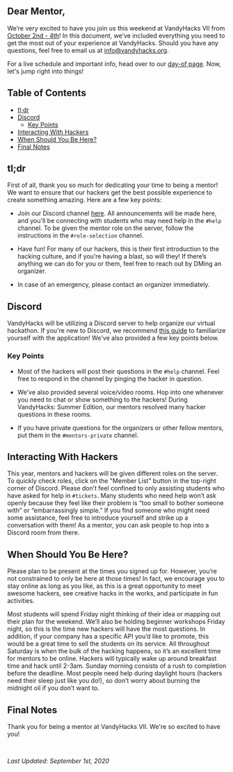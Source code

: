 ## Dear Mentor,

We’re very excited to have you join us this weekend at VandyHacks VII from [October 2nd - 4th](https://calendar.vandyhacks.org)! In this document, we’ve included everything you need to get the most out of your experience at VandyHacks. Should you have any questions, feel free to email us at [info@vandyhacks.org](mailto:info@vandyhacks.org).

For a live schedule and important info, head over to our [day-of page](https://summer.vandyhacks.org). Now, let's jump right into things!

## Table of Contents

-   [tl;dr](#tldr)
-   [Discord](#discord)
    -   [Key Points](#key-points)
-   [Interacting With Hackers](#interacting-with-hackers)
-   [When Should You Be Here?](#when-should-you-be-here)
-   [Final Notes](#final-notes)

## tl;dr

First of all, thank you so much for dedicating your time to being a mentor! We want to ensure that our hackers get the best possible experience to create something amazing. Here are a few key points:

-   Join our Discord channel [here](https://discord.gg/zQk6v3t). All announcements will be made here, and you'll be connecting with students who may need help in the `#help` channel. To be given the mentor role on the server, follow the instructions in the `#role-selection` channel.

-   Have fun! For many of our hackers, this is their first introduction to the hacking culture, and if you’re having a blast, so will they! If there’s anything we can do for you or them, feel free to reach out by DMing an organizer.

-   In case of an emergency, please contact an organizer immediately.

## Discord

VandyHacks will be utilizing a Discord server to help organize our virtual hackathon. If you're new to Discord, we recommend [this guide](https://support.discord.com/hc/en-us/articles/360045138571-Beginner-s-Guide-to-Discord) to familiarize yourself with the application! We've also provided a few key points below.

### Key Points

-   Most of the hackers will post their questions in the `#help` channel. Feel free to respond in the channel by pinging the hacker in question.

-   We've also provided several voice/video rooms. Hop into one whenever you need to chat or show something to the hackers! During VandyHacks: Summer Edition, our mentors resolved many hacker questions in these rooms.

-   If you have private questions for the organizers or other fellow mentors, put them in the `#mentors-private` channel.

## Interacting With Hackers

This year, mentors and hackers will be given different roles on the server. To quickly check roles, click on the "Member List" button in the top-right corner of Discord. Please don’t feel confined to only assisting students who have asked for help in `#tickets`. Many students who need help won’t ask openly because they feel like their problem is “too small to bother someone with” or “embarrassingly simple.” If you find someone who might need some assistance, feel free to introduce yourself and strike up a conversation with them! As a mentor, you can ask people to hop into a Discord room from there.

## When Should You Be Here?

Please plan to be present at the times you signed up for. However, you’re not constrained to only be here at those times! In fact, we encourage you to stay online as long as you like, as this is a great opportunity to meet awesome hackers, see creative hacks in the works, and participate in fun activities.

Most students will spend Friday night thinking of their idea or mapping out their plan for the weekend. We’ll also be holding beginner workshops Friday night, so this is the time new hackers will have the most questions. In addition, if your company has a specific API you’d like to promote, this would be a great time to sell the students on its service. All throughout Saturday is when the bulk of the hacking happens, so it’s an excellent time for mentors to be online. Hackers will typically wake up around breakfast time and hack until 2-3am. Sunday morning consists of a rush to completion before the deadline. Most people need help during daylight hours (hackers need their sleep just like you do!), so don’t worry about burning the midnight oil if you don’t want to.

## Final Notes

Thank you for being a mentor at VandyHacks VII. We're so excited to have you!

<br>

_Last Updated: September 1st, 2020_
